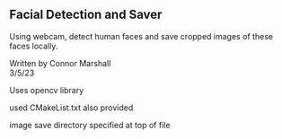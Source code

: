## Facial Detection and Saver  
Using webcam, detect human faces and save cropped images of these faces locally.



Written by Connor Marshall  
3/5/23  

Uses opencv library  

used CMakeList.txt also provided  

image save directory specified at top of file
